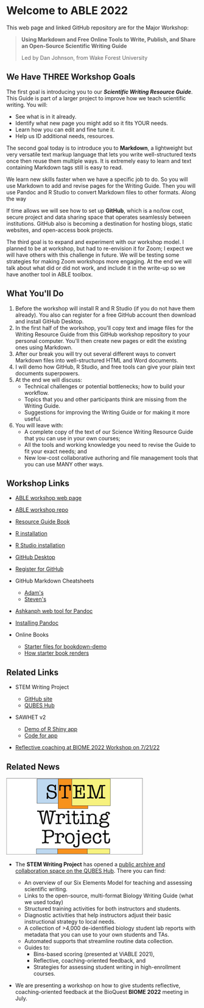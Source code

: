 # Welcome to ABLE 2022

This web page and linked GitHub repository are for the Major Workshop:

> **Using Markdown and Free Online Tools to Write, Publish, and Share an Open-Source Scientific Writing Guide**
> 
> Led by Dan Johnson, from Wake Forest University


## We Have THREE Workshop Goals

The first goal is introducing you to our ___Scientific Writing Resource Guide___. This Guide is part of a larger project to improve how we teach scientific writing. You will:

* See what is in it already.
* Identify what new page you might add so it fits YOUR needs.
* Learn how you can edit and fine tune it.
* Help us ID additional needs, resources.

The second goal today is to introduce you to __Markdown__, a lightweight but very versatile text markup language that lets you write well-structured texts once then reuse them multiple ways. It is extremely easy to learn and text containing Markdown tags still is easy to read.

We learn new skills faster when we have a specific job to do. So you will use Markdown to add and revise pages for the Writing Guide. Then you will use Pandoc and R Studio to convert Markdown files to other formats. Along the way 

If time allows we will see how to set up __GitHub__, which is a no/low cost, secure project and data sharing space that operates seamlessly between institutions. GitHub also is becoming a destination for hosting blogs, static websites, and open-access book projects.  

The third goal is to expand and experiment with our workshop model. I planned to be at workshop, but had to re-envision it for Zoom; I expect we will have others with this challenge in future. We will be testing some strategies for making Zoom workshops more engaging. At the end we will talk about what did or did not work, and include it in the write-up so we have another tool in ABLE toolbox.


## What You'll Do

1. Before the workshop will install R and R Studio (if you do not have them already). You also can register for a free GitHub account then download and install GitHub Desktop. 
2. In the first half of the workshop, you'll copy text and image files for the Writing Resource Guide from this GitHub workshop repository to your personal computer. You'll then create new pages or edit the existing ones using Markdown.
3. After our break you will try out several different ways to convert Markdown files into well-structured HTML and Word documents. 
4. I will demo how GitHub, R Studio, and free tools can give your plain text documents superpowers.
5. At the end we will discuss:
    + Technical challenges or potential bottlenecks; how to build your workflow.
    + Topics that you and other participants think are missing from the Writing Guide.
    + Suggestions for improving the Writing Guide or for making it more useful.
6. You will leave with:
    + A complete copy of the text of our Science Writing Resource Guide that you can use in your own courses;
    + All the tools and working knowledge you need to revise the Guide to fit your exact needs; and
    + New low-cost collaborative authoring and file management tools that you can use MANY other ways.

## Workshop Links

* [ABLE workshop web page](https://adanieljohnson.github.io/ABLE_2022_Workshop/)
* [ABLE workshop repo](https://github.com/adanieljohnson/ABLE_2022_Workshop)
* [Resource Guide Book](https://adanieljohnson.github.io/SWP_student_writing_guide/)
* [R installation](https://cloud.r-project.org/)
* [R Studio installation ](https://www.rstudio.com/products/rstudio/download/)
* [GitHub Desktop](https://desktop.github.com/)
* [Register for GitHub](https://github.com/)
* GitHub Markdown Cheatsheets
    + [Adam's](https://github.com/adam-p/markdown-here/wiki/Markdown-Cheatsheet)
    + [Steven's](https://gist.github.com/stevenyap/7038119)

* [Ashkanph web tool for Pandoc](https://ashkanph.github.io/md-to-html/)
* [Installing Pandoc](https://pandoc.org/installing.html)
* Online Books
    + [Starter files for bookdown-demo](https://github.com/adanieljohnson/bookdown-demo)
    + [How starter book renders](https://adanieljohnson.github.io/bookdown-demo/)


## Related Links

* STEM Writing Project
    + [GitHub site](https://stemwritingproject.org/)
    + [QUBES Hub](https://qubeshub.org/community/groups/stemwritingproject)

* SAWHET v2
    + [Demo of R Shiny app](https://github.com/adanieljohnson/SAWHET_2)
    + [Code for app](https://yelr6j-dan-johnson.shinyapps.io/sawhet_v2_0/)

* [Reflective coaching at BIOME 2022 Workshop on 7/21/22](https://qubeshub.org/community/groups/summer2022/schedule)


## Related News

![Logo](/assets/SWP_Logo.png)
* The __STEM Writing Project__ has opened a [public archive and collaboration space on the QUBES Hub](https://qubeshub.org/community/groups/stemwritingproject). There you can find:
    + An overview of our Six Elements Model for teaching and assessing scientific writing.
    + Links to the open-source, multi-format Biology Writing Guide (what we used today)
    + Structured training activities for both instructors and students. 
    + Diagnostic activities that help instructors adjust their basic instructional strategy to local needs.
    + A collection of >4,000 de-identified biology student lab reports with metadata that you can use to your own students and TAs.
    + Automated supports that streamline routine data collection. 
    + Guides to:
        - Bins-based scoring (presented at ViABLE 2021),
        - Reflective, coaching-oriented feedback, and
        - Strategies for assessing student writing in high-enrollment courses.

* We are presenting a workshop on how to give students reflective, coaching-oriented feedback at the BioQuest __BIOME 2022__ meeting in July.
